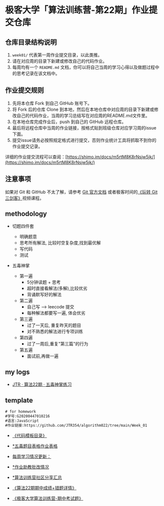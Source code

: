 # 极客大学「算法训练营-第22期」作业提交仓库

## 仓库目录结构说明

1. `week01/` 代表第一周作业提交目录，以此类推。
2. 请在对应周的目录下新建或修改自己的代码作业。
3. 每周均有一个 `README.md` 文档，你可以将自己当周的学习心得以及做题过程中的思考记录在该文档中。

## 作业提交规则

1. 先将本仓库 Fork 到自己 GitHub 账号下。
2. 将 Fork 后的仓库 Clone 到本地，然后在本地仓库中对应周的目录下新建或修改自己的代码作业，当周的学习总结写在对应周的README.md文件里。
3. 在本地仓库完成作业后，push 到自己的 GitHub 远程仓库。
4. 最后将远程仓库中当周的作业链接，按格式贴到班级仓库对应学习周的issue下面。
5. 提交issue请务必按照规定格式进行提交，否则作业统计工具将抓取不到你的作业提交记录。

详细的作业提交流程可以查阅：[https://shimo.im/docs/m5rtM8K8rNsjw5jk/](https://shimo.im/docs/m5rtM8K8rNsjw5jk/)

## 注意事项

 如果对 Git 和 GitHub 不太了解，请参考 [Git 官方文档](https://git-scm.com/book/zh/v2) 或者极客时间的[《玩转 Git 三剑客》](https://time.geekbang.org/course/intro/145)视频课程。

## methodology

- 切题四件套
  - 明确题意
  - 思考所有解法, 比较时空复杂度,找到最优解
  - 写代码
  - 测试

- 五毒神掌
  - 第一遍
    - 5分钟读题 + 思考
    - 超时直接看解法(多解),比较优劣
    - 背诵默写好的解法
  - 第二遍
    - 自己写 --> leecode 提交
    - 每种解法都要写一遍, 体会优劣
  - 第三遍
    - 过了一天后, 重复昨天的题目
    - 对不熟悉的解法进行专项训练
  - 第四遍
    - 过了一周后,重复"第三篇"的行为
  - 第五遍
    - 面试前,再做一遍

## my logs

- [JTR · 算法22期 · 五毒神掌练习](https://shimo.im/sheets/AmMeqRoSD9Yodkqz/MODOC/)

## template

```txt
# for homework
#学号:G20200447010216
#语言:JavaScript
#作业链接:https://github.com/JTR354/algorithm022/tree/main/Week_01
```

- [《代码模板目录》](https://shimo.im/docs/jqrCJCdkyvwWJyh6/)

- [*五毒题目表格作业表格](https://shimo.im/sheets/sYg4wMEgBdUAKeDJ/gLbW7/)

- [每周学习情况更新：](https://shimo.im/sheets/3ZgewbYJpKkI5xTB/MODOC/)

- [*作业助教批改情况](https://shimo.im/sheets/CD6xgrzMRro7h0Iv/qBRdH/)

- [*算法训练营社区分享汇总](https://shimo.im/docs/6TVTHH3y6C8kG3tx/read)

- [《算法22期期中成绩+错题详情》](https://shimo.im/sheets/RdHGcpdK8KKjh6Cd/MODOC)

- [《极客大学算法训练营-期中考试题》](https://shimo.im/docs/69uDNhxTzjADzqwQ/)
